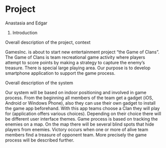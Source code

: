 Project
=======

Anastasia and Edgar


1. Introduction



 
Overall description of the project, context


GamesInc. is about to start new entertainment project “the Game of  Clans”. 
The Game of Clans is team recreational game activity where players attempt to score 
points by making a strategy to capture the enemy’s treasure. There is special large playing area.
Our purpose is to develop smartphone application to support the game process. 




Overall description of the system


Our system will be based on indoor positioning and involved in game process.
From the beginning all members of the team get a gadget (iOS, Android or Windows Phone), 
also they can use their own gadget to install the game app beforehand. 
With this app teams choose a Clan they will play for (application offers various choices).
Depending on their choice there will be different user interface themes. 
Game process is based on tracking the enemies on a map. 
On the map there will be several blind spots that hide players from enemies. 
Victory occurs when one or more of alive team members find a treasure of opponent team. 
More precisely the game process will be described further.	







 
